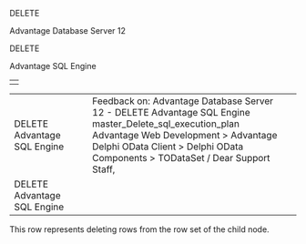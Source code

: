 DELETE




Advantage Database Server 12  

DELETE

Advantage SQL Engine

|  |
| --- |
|  |

|  |  |  |  |  |
| --- | --- | --- | --- | --- |
| DELETE  Advantage SQL Engine |  |  | Feedback on: Advantage Database Server 12 - DELETE Advantage SQL Engine master\_Delete\_sql\_execution\_plan Advantage Web Development > Advantage Delphi OData Client > Delphi OData Components > TODataSet / Dear Support Staff, |  |
| DELETE  Advantage SQL Engine |  |  |  |  |

This row represents deleting rows from the row set of the child node.
